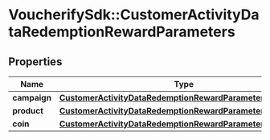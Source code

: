 # VoucherifySdk::CustomerActivityDataRedemptionRewardParameters

## Properties

| Name | Type | Description | Notes |
| ---- | ---- | ----------- | ----- |
| **campaign** | [**CustomerActivityDataRedemptionRewardParametersCampaign**](CustomerActivityDataRedemptionRewardParametersCampaign.md) |  | [optional] |
| **product** | [**CustomerActivityDataRedemptionRewardParametersProduct**](CustomerActivityDataRedemptionRewardParametersProduct.md) |  | [optional] |
| **coin** | [**CustomerActivityDataRedemptionRewardParametersCoin**](CustomerActivityDataRedemptionRewardParametersCoin.md) |  | [optional] |

